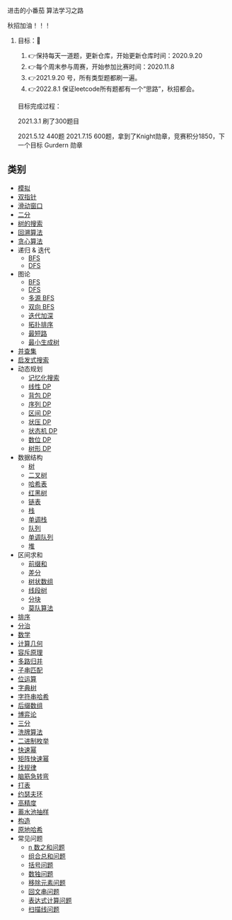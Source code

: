 进击的小番茄 算法学习之路

秋招加油！！！

1. 目标：🤨

   1. 👉保持每天一道题，更新仓库，开始更新仓库时间：2020.9.20
   2. 👉每个周末参与周赛，开始参加比赛时间：2020.11.8
   3. 👉2021.9.20 号，所有类型题都刷一遍。
   4. 👉2022.8.1 保证leetcode所有题都有一个“思路”，秋招都会。

   目标完成过程：

   2021.3.1  刷了300题目

   2021.5.12   440题 2021.7.15   600题，拿到了Knight勋章，竞赛积分1850，下一个目标 Gurdern 勋章

## 类别

- [模拟](https://github.com/SharingSource/LogicStack-LeetCode/wiki/模拟)
- [双指针](https://github.com/SharingSource/LogicStack-LeetCode/wiki/双指针)
- [滑动窗口](https://github.com/SharingSource/LogicStack-LeetCode/wiki/滑动窗口)
- [二分](https://github.com/SharingSource/LogicStack-LeetCode/wiki/二分)
- [树的搜索](https://github.com/SharingSource/LogicStack-LeetCode/wiki/树的搜索)
- [回溯算法](https://github.com/SharingSource/LogicStack-LeetCode/wiki/回溯算法)
- [贪心算法](https://github.com/SharingSource/LogicStack-LeetCode/wiki/贪心算法)
- 递归 & 迭代
  - [BFS](https://github.com/SharingSource/LogicStack-LeetCode/wiki/BFS)
  - [DFS](https://github.com/SharingSource/LogicStack-LeetCode/wiki/DFS)
- 图论
  - [BFS](https://github.com/SharingSource/LogicStack-LeetCode/wiki/图论-BFS)
  - [DFS](https://github.com/SharingSource/LogicStack-LeetCode/wiki/图论-DFS)
  - [多源 BFS](https://github.com/SharingSource/LogicStack-LeetCode/wiki/图论-多源-BFS)
  - [双向 BFS](https://github.com/SharingSource/LogicStack-LeetCode/wiki/图论-双向-BFS)
  - [迭代加深](https://github.com/SharingSource/LogicStack-LeetCode/wiki/图论-迭代加深)
  - [拓扑排序](https://github.com/SharingSource/LogicStack-LeetCode/wiki/图论-拓扑排序)
  - [最短路](https://github.com/SharingSource/LogicStack-LeetCode/wiki/最短路)
  - [最小生成树](https://github.com/SharingSource/LogicStack-LeetCode/wiki/最小生成树)
- [并查集](https://github.com/SharingSource/LogicStack-LeetCode/wiki/并查集)
- [启发式搜索](https://github.com/SharingSource/LogicStack-LeetCode/wiki/启发式搜索)
- 动态规划
  - [记忆化搜索](https://github.com/SharingSource/LogicStack-LeetCode/wiki/记忆化搜索)
  - [线性 DP](https://github.com/SharingSource/LogicStack-LeetCode/wiki/线性-DP)
  - [背包 DP](https://github.com/SharingSource/LogicStack-LeetCode/wiki/背包-DP)
  - [序列 DP](https://github.com/SharingSource/LogicStack-LeetCode/wiki/序列-DP)
  - [区间 DP](https://github.com/SharingSource/LogicStack-LeetCode/wiki/区间-DP)
  - [状压 DP](https://github.com/SharingSource/LogicStack-LeetCode/wiki/状压-DP)
  - [状态机 DP](https://github.com/SharingSource/LogicStack-LeetCode/wiki/状态机-DP)
  - [数位 DP](https://github.com/SharingSource/LogicStack-LeetCode/wiki/数位-DP)
  - [树形 DP](https://github.com/SharingSource/LogicStack-LeetCode/wiki/树形-DP)
- 数据结构
  - [树](https://github.com/SharingSource/LogicStack-LeetCode/wiki/树)
  - [二叉树](https://github.com/SharingSource/LogicStack-LeetCode/wiki/二叉树)
  - [哈希表](https://github.com/SharingSource/LogicStack-LeetCode/wiki/哈希表)
  - [红黑树](https://github.com/SharingSource/LogicStack-LeetCode/wiki/红黑树)
  - [链表](https://github.com/SharingSource/LogicStack-LeetCode/wiki/链表)
  - [栈](https://github.com/SharingSource/LogicStack-LeetCode/wiki/栈)
  - [单调栈](https://github.com/SharingSource/LogicStack-LeetCode/wiki/单调栈)
  - [队列](https://github.com/SharingSource/LogicStack-LeetCode/wiki/队列)
  - [单调队列](https://github.com/SharingSource/LogicStack-LeetCode/wiki/单调队列)
  - [堆](https://github.com/SharingSource/LogicStack-LeetCode/wiki/堆)
- 区间求和
  - [前缀和](https://github.com/SharingSource/LogicStack-LeetCode/wiki/前缀和)
  - [差分](https://github.com/SharingSource/LogicStack-LeetCode/wiki/差分)
  - [树状数组](https://github.com/SharingSource/LogicStack-LeetCode/wiki/树状数组)
  - [线段树](https://github.com/SharingSource/LogicStack-LeetCode/wiki/线段树)
  - [分块](https://github.com/SharingSource/LogicStack-LeetCode/wiki/分块)
  - [莫队算法](https://github.com/SharingSource/LogicStack-LeetCode/wiki/莫队算法)
- [排序](https://github.com/SharingSource/LogicStack-LeetCode/wiki/排序)
- [分治](https://github.com/SharingSource/LogicStack-LeetCode/wiki/分治)
- [数学](https://github.com/SharingSource/LogicStack-LeetCode/wiki/数学)
- [计算几何](https://github.com/SharingSource/LogicStack-LeetCode/wiki/计算几何)
- [容斥原理](https://github.com/SharingSource/LogicStack-LeetCode/wiki/容斥原理)
- [多路归并](https://github.com/SharingSource/LogicStack-LeetCode/wiki/多路归并)
- [子串匹配](https://github.com/SharingSource/LogicStack-LeetCode/wiki/子串匹配)
- [位运算](https://github.com/SharingSource/LogicStack-LeetCode/wiki/位运算)
- [字典树](https://github.com/SharingSource/LogicStack-LeetCode/wiki/字典树)
- [字符串哈希](https://github.com/SharingSource/LogicStack-LeetCode/wiki/字符串哈希)
- [后缀数组](https://github.com/SharingSource/LogicStack-LeetCode/wiki/后缀数组)
- [博弈论](https://github.com/SharingSource/LogicStack-LeetCode/wiki/博弈论)
- [三分](https://github.com/SharingSource/LogicStack-LeetCode/wiki/三分)
- [洗牌算法](https://github.com/SharingSource/LogicStack-LeetCode/wiki/洗牌算法)
- [二进制枚举](https://github.com/SharingSource/LogicStack-LeetCode/wiki/二进制枚举)
- [快速幂](https://github.com/SharingSource/LogicStack-LeetCode/wiki/快速幂)
- [矩阵快速幂](https://github.com/SharingSource/LogicStack-LeetCode/wiki/矩阵快速幂)
- [找规律](https://github.com/SharingSource/LogicStack-LeetCode/wiki/找规律)
- [脑筋急转弯](https://github.com/SharingSource/LogicStack-LeetCode/wiki/脑筋急转弯)
- [打表](https://github.com/SharingSource/LogicStack-LeetCode/wiki/打表)
- [约瑟夫环](https://github.com/SharingSource/LogicStack-LeetCode/wiki/约瑟夫环)
- [高精度](https://github.com/SharingSource/LogicStack-LeetCode/wiki/高精度)
- [蓄水池抽样](https://github.com/SharingSource/LogicStack-LeetCode/wiki/蓄水池抽样)
- [构造](https://github.com/SharingSource/LogicStack-LeetCode/wiki/构造)
- [原地哈希](https://github.com/SharingSource/LogicStack-LeetCode/wiki/原地哈希)
- 常见问题
  - [n 数之和问题](https://github.com/SharingSource/LogicStack-LeetCode/wiki/n-数之和)
  - [组合总和问题](https://github.com/SharingSource/LogicStack-LeetCode/wiki/组合总和)
  - [括号问题](https://github.com/SharingSource/LogicStack-LeetCode/wiki/括号问题)
  - [数独问题](https://github.com/SharingSource/LogicStack-LeetCode/wiki/数独问题)
  - [移除元素问题](https://github.com/SharingSource/LogicStack-LeetCode/wiki/数组移除元素问题)
  - [回文串问题](https://github.com/SharingSource/LogicStack-LeetCode/wiki/回文串问题)
  - [表达式计算问题](https://github.com/SharingSource/LogicStack-LeetCode/wiki/表达式计算)
  - [扫描线问题](https://github.com/SharingSource/LogicStack-LeetCode/wiki/扫描线)

